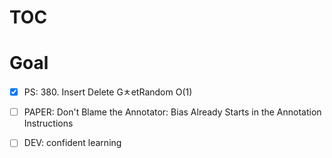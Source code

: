 # TOC


# Goal

- [x] PS: 380. Insert Delete GㅊetRandom O(1)
- [ ] PAPER: Don't Blame the Annotator: Bias Already Starts in the Annotation Instructions
- [ ] DEV: confident learning

